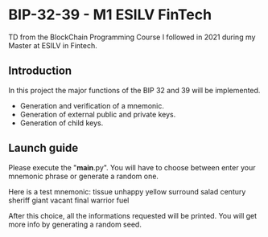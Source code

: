 # BIP-32-39 - M1 ESILV FinTech
TD from the BlockChain Programming Course I followed in 2021 during my Master at ESILV in Fintech.

## Introduction
In this project the major functions of the BIP 32 and 39 will be implemented.
- Generation and verification of a mnemonic.
- Generation of external public and private keys.
- Generation of child keys.

## Launch guide
Please execute the "__main__.py".
You will have to choose between enter your mnemonic phrase or generate a random one.

Here is a test mnemonic:
tissue unhappy yellow surround salad century sheriff giant vacant final warrior fuel

After this choice, all the informations requested will be printed.
You will get more info by generating a random seed.
